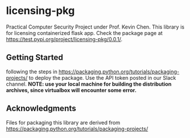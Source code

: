 # licensing-pkg
Practical Computer Security Project under Prof. Kevin Chen. This library is for licensing containerized flask app. Check the package page at https://test.pypi.org/project/licensing-pkg/0.0.1/.

## Getting Started
following the steps in https://packaging.python.org/tutorials/packaging-projects/ to deploy the package. Use the API token posted in our Slack channel. **NOTE: use your local machine for building the distribution archives, since virtualbox will encounter some error.**

## Acknowledgments
Files for packaging this library are derived from https://packaging.python.org/tutorials/packaging-projects/
